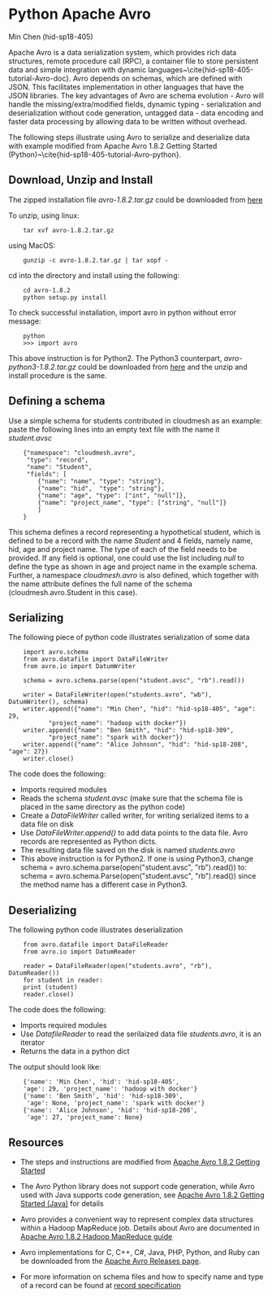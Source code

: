 # Python Apache Avro 

Min Chen (hid-sp18-405) 

Apache Avro is a data serialization system, which provides rich data structures, remote procedure call (RPC), a container file to store persistent data and simple integration with dynamic languages~\cite{hid-sp18-405-tutorial-Avro-doc}. Avro depends on schemas, which are defined with JSON. This facilitates implementation in other languages that have the JSON libraries. The key advantages of Avro are schema evolution - Avro will handle the missing/extra/modified fields, dynamic typing - serialization and deserialization without code generation, untagged data - data encoding and faster data processing by allowing data to be written without overhead.

The following steps illustrate using Avro to serialize and deserialize data with example modified from Apache Avro 1.8.2 Getting Started (Python)~\cite{hid-sp18-405-tutorial-Avro-python}.

## Download, Unzip and Install

The zipped installation file *avro-1.8.2.tar.gz* could be downloaded from [here](http://mirrors.ocf.berkeley.edu/apache/avro/avro-1.8.2/py/)

To unzip, using linux:
    
        tar xvf avro-1.8.2.tar.gz

using MacOS:

        gunzip -c avro-1.8.2.tar.gz | tar xopf -

cd into the directory and install using the following:

        cd avro-1.8.2
        python setup.py install

To check successful installation, import avro in python without error message: 
    
        python
        >>> import avro

This above instruction is for Python2. The Python3 counterpart, *avro-python3-1.8.2.tar.gz* could be downloaded from [here](http://mirrors.sonic.net/apache/avro/avro-1.8.2/py3/) and the unzip and install procedure is the same.

## Defining a schema

Use a simple schema for students contributed in cloudmesh as an example: paste the following lines into an empty text file with the name it *student.avsc*

        {"namespace": "cloudmesh.avro",
         "type": "record",
         "name": "Student",
         "fields": [
            {"name": "name", "type": "string"},
            {"name": "hid",  "type": "string"},
            {"name": "age", "type": ["int", "null"]},
            {"name": "project_name", "type": ["string", "null"]}
            ]
        }

This schema defines a record representing a hypothetical student, which is defined to be a record with the name *Student* and 4 fields, namely name, hid, age and project name. The type of each of the field needs to be provided. If any field is optional, one could use the list including *null* to define the type as shown in age and project name in the example schema. Further, a namespace *cloudmesh.avro* is also defined, which together with the name attribute defines the full name of the schema (cloudmesh.avro.Student in this case).


## Serializing 

The following piece of python code illustrates serialization of some data

        import avro.schema
        from avro.datafile import DataFileWriter
        from avro.io import DatumWriter

        schema = avro.schema.parse(open("student.avsc", "rb").read())

        writer = DataFileWriter(open("students.avro", "wb"), DatumWriter(), schema)
        writer.append({"name": "Min Chen", "hid": "hid-sp18-405", "age": 29,
               "project_name": "hadoop with docker"})
        writer.append({"name": "Ben Smith", "hid": "hid-sp18-309",
               "project_name": "spark with docker"})
        writer.append({"name": "Alice Johnson", "hid": "hid-sp18-208", "age": 27})
        writer.close()

The code does the following:

* Imports required modules
* Reads the schema *student.avsc* (make sure that the schema file is placed in the same directory as the python code)
* Create a *DataFileWriter* called writer, for writing serialized items to a data file on disk
* Use *DataFileWriter.append()* to add data points to the data file. Avro records are represented as Python dicts.
* The resulting data file saved on the disk is named *students.avro*
* This above instruction is for Python2. If one is using Python3, change
        schema = avro.schema.parse(open("student.avsc", "rb").read())
  to:
        schema = avro.schema.Parse(open("student.avsc", "rb").read())
  since the method name has a different case in Python3.

## Deserializing

The following python code illustrates deserialization 

        from avro.datafile import DataFileReader
        from avro.io import DatumReader

        reader = DataFileReader(open("students.avro", "rb"), DatumReader())
        for student in reader:
        print (student)
        reader.close()

The code does the following:

* Imports required modules
* Use *DatafileReader* to read the serilaized data file *students.avro*, it is an iterator
* Returns the data in a python dict

The output should look like:

        {'name': 'Min Chen', 'hid': 'hid-sp18-405', 
        'age': 29, 'project_name': 'hadoop with docker'}
        {'name': 'Ben Smith', 'hid': 'hid-sp18-309',
         'age': None, 'project_name': 'spark with docker'}
        {'name': 'Alice Johnson', 'hid': 'hid-sp18-208',
         'age': 27, 'project_name': None}


## Resources

* The steps and instructions are modified from [Apache Avro 1.8.2 Getting Started](http://avro.apache.org/docs/1.8.2/gettingstartedpython.html)

* The Avro Python library does not support code generation, while Avro used with Java supports code generation, see [Apache Avro 1.8.2 Getting Started (Java)](http://avro.apache.org/docs/1.8.2/gettingstartedjava.html) for details

* Avro provides a convenient way to represent complex data structures within a Hadoop MapReduce job. Details about Avro are documented in [Apache Avro 1.8.2 Hadoop MapReduce guide](http://avro.apache.org/docs/1.8.2/mr.html)

* Avro implementations for C, C++, C#, Java, PHP, Python, and Ruby can be downloaded from the [Apache Avro Releases page](http://avro.apache.org/releases.html). 

* For more information on schema files and how to specify name and type of a record can be found at [record specification](http://avro.apache.org/docs/1.8.2/spec.html#schema_record)







